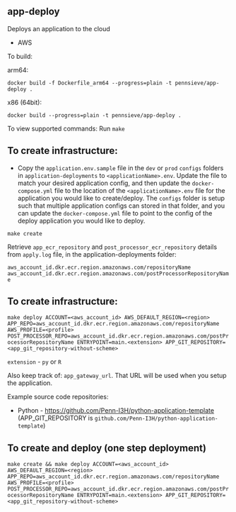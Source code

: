## app-deploy

Deploys an application to the cloud

- AWS

To build:

arm64:

`docker build -f Dockerfile_arm64 --progress=plain -t pennsieve/app-deploy .`

x86 (64bit):

`docker build --progress=plain -t pennsieve/app-deploy .`

To view supported commands: Run `make`

## To create infrastructure:

- Copy the `application.env.sample` file in the `dev` or `prod` `configs` folders in `application-deployments` to `<applicationName>.env`. Update the file to match your desired application config, and then update the `docker-compose.yml` file to the location of the `<applicationName>.env` file for the application you would like to create/deploy. The `configs` folder is setup such that multiple application configs can stored in that folder, and you can update the `docker-compose.yml` file to point to the config of the deploy application you would like to deploy.


`make create`

Retrieve `app_ecr_repository` and `post_processor_ecr_repository` details from `apply.log` file, in the application-deployments folder: 

`aws_account_id.dkr.ecr.region.amazonaws.com/repositoryName`
`aws_account_id.dkr.ecr.region.amazonaws.com/postProcessorRepositoryName`

## To create infrastructure:

`make deploy ACCOUNT=<aws_account_id> AWS_DEFAULT_REGION=<region> APP_REPO=aws_account_id.dkr.ecr.region.amazonaws.com/repositoryName AWS_PROFILE=<profile> POST_PROCESSOR_REPO=aws_account_id.dkr.ecr.region.amazonaws.com/postProcessorRepositoryName ENTRYPOINT=main.<extension> APP_GIT_REPOSITORY=<app_git_repository-without-scheme>`

`extension` - `py` or `R`

Also keep track of: `app_gateway_url`. That URL will be used when you setup the application.

Example source code repositories:

- Python - https://github.com/Penn-I3H/python-application-template (APP_GIT_REPOSITORY is `github.com/Penn-I3H/python-application-template`)

## To create and deploy (one step deployment)

`make create && make deploy ACCOUNT=<aws_account_id> AWS_DEFAULT_REGION=<region> APP_REPO=aws_account_id.dkr.ecr.region.amazonaws.com/repositoryName AWS_PROFILE=<profile> POST_PROCESSOR_REPO=aws_account_id.dkr.ecr.region.amazonaws.com/postProcessorRepositoryName ENTRYPOINT=main.<extension> APP_GIT_REPOSITORY=<app_git_repository-without-scheme>`


